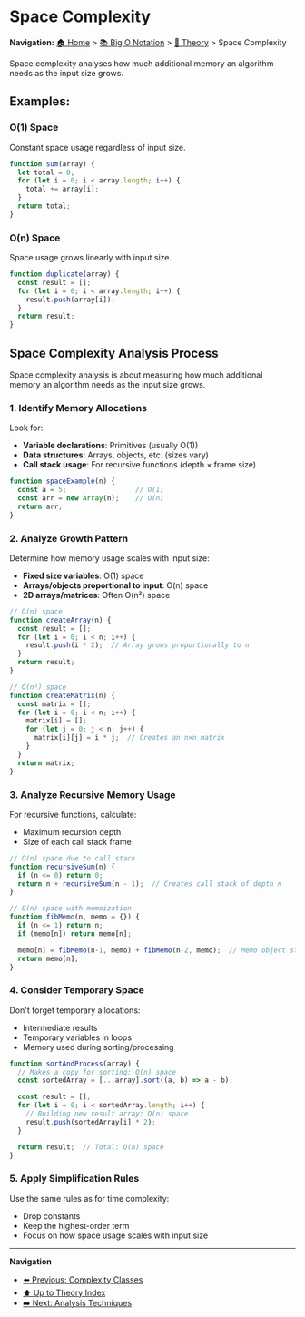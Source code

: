 # Space Complexity

**Navigation:** [🏠 Home](../../README.md) > [📚 Big O Notation](../README.md) > [📖 Theory](./00-index.md) > Space Complexity

Space complexity analyses how much additional memory an algorithm needs as the input size grows.

## Examples:

### O(1) Space
Constant space usage regardless of input size.

```javascript
function sum(array) {
  let total = 0;
  for (let i = 0; i < array.length; i++) {
    total += array[i];
  }
  return total;
}
```

### O(n) Space
Space usage grows linearly with input size.

```javascript
function duplicate(array) {
  const result = [];
  for (let i = 0; i < array.length; i++) {
    result.push(array[i]);
  }
  return result;
}
```

## Space Complexity Analysis Process

Space complexity analysis is about measuring how much additional memory an algorithm needs as the input size grows.

### 1. Identify Memory Allocations

Look for:
- **Variable declarations**: Primitives (usually O(1))
- **Data structures**: Arrays, objects, etc. (sizes vary)
- **Call stack usage**: For recursive functions (depth × frame size)

```javascript
function spaceExample(n) {
  const a = 5;                 // O(1)
  const arr = new Array(n);    // O(n)
  return arr;
}
```

### 2. Analyze Growth Pattern

Determine how memory usage scales with input size:

- **Fixed size variables**: O(1) space
- **Arrays/objects proportional to input**: O(n) space
- **2D arrays/matrices**: Often O(n²) space

```javascript
// O(n) space
function createArray(n) {
  const result = [];
  for (let i = 0; i < n; i++) {
    result.push(i * 2);  // Array grows proportionally to n
  }
  return result;
}

// O(n²) space
function createMatrix(n) {
  const matrix = [];
  for (let i = 0; i < n; i++) {
    matrix[i] = [];
    for (let j = 0; j < n; j++) {
      matrix[i][j] = i * j;  // Creates an n×n matrix
    }
  }
  return matrix;
}
```

### 3. Analyze Recursive Memory Usage

For recursive functions, calculate:
- Maximum recursion depth
- Size of each call stack frame

```javascript
// O(n) space due to call stack
function recursiveSum(n) {
  if (n <= 0) return 0;
  return n + recursiveSum(n - 1);  // Creates call stack of depth n
}

// O(n) space with memoization
function fibMemo(n, memo = {}) {
  if (n <= 1) return n;
  if (memo[n]) return memo[n];

  memo[n] = fibMemo(n-1, memo) + fibMemo(n-2, memo);  // Memo object stores up to n values
  return memo[n];
}
```

### 4. Consider Temporary Space

Don't forget temporary allocations:
- Intermediate results
- Temporary variables in loops
- Memory used during sorting/processing

```javascript
function sortAndProcess(array) {
  // Makes a copy for sorting: O(n) space
  const sortedArray = [...array].sort((a, b) => a - b);

  const result = [];
  for (let i = 0; i < sortedArray.length; i++) {
    // Building new result array: O(n) space
    result.push(sortedArray[i] * 2);
  }

  return result;  // Total: O(n) space
}
```

### 5. Apply Simplification Rules

Use the same rules as for time complexity:
- Drop constants
- Keep the highest-order term
- Focus on how space usage scales with input size

---

**Navigation**
- [⬅️ Previous: Complexity Classes](./02-complexity-classes.md)
- [⬆️ Up to Theory Index](./00-index.md)
- [➡️ Next: Analysis Techniques](./04-analysis-techniques.md)